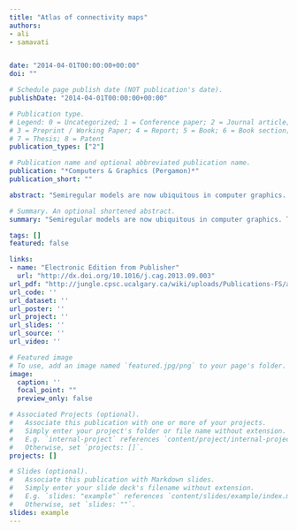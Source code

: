 ```yaml
---
title: "Atlas of connectivity maps"
authors:
- ali
- samavati


date: "2014-04-01T00:00:00+00:00"
doi: ""

# Schedule page publish date (NOT publication's date).
publishDate: "2014-04-01T00:00:00+00:00"

# Publication type.
# Legend: 0 = Uncategorized; 1 = Conference paper; 2 = Journal article;
# 3 = Preprint / Working Paper; 4 = Report; 5 = Book; 6 = Book section;
# 7 = Thesis; 8 = Patent
publication_types: ["2"]

# Publication name and optional abbreviated publication name.
publication: "*Computers & Graphics (Pergamon)*"
publication_short: ""

abstract: "Semiregular models are now ubiquitous in computer graphics. These models are constructed by refining a model with an arbitrary initial connectivity. Due to the regularity enforced by the refinement, the vertices of semiregular models are mostly regular. To benefit from this regularity, it is desirable to have a data structure specifically designed for such models. We discuss how to design such a data structure, which we call the atlas of connectivity maps (ACM) for semiregular models. In an ACM, semiregular models are divided into regular patches. The connectivity between patches is captured at the coarsest resolution. In this paper, we discuss how to find these patches in a given semiregular model and how to set up the ACM. We also show some of the benefits of this data structure in applications such as the multiresolution framework. ACM can support a variety of different multiresolution frameworks including …"

# Summary. An optional shortened abstract.
summary: "Semiregular models are now ubiquitous in computer graphics. These models are constructed by refining a model with an arbitrary initial connectivity. Due to the regularity enforced by the refinement, the vertices of semiregular models are mostly regular. To benefit from this regularity, it is desirable to have a data structure specifically designed for such models. We discuss how to design such a data structure, which we call the atlas of connectivity maps (ACM) for semiregular models. In an ACM,..."

tags: []
featured: false

links:
- name: "Electronic Edition from Publisher"
  url: "http://dx.doi.org/10.1016/j.cag.2013.09.003"
url_pdf: "http://jungle.cpsc.ucalgary.ca/wiki/uploads/Publications-FS/acm-cg2014-mahdavi-amiri.pdf"
url_code: ''
url_dataset: ''
url_poster: ''
url_project: ''
url_slides: ''
url_source: ''
url_video: ''

# Featured image
# To use, add an image named `featured.jpg/png` to your page's folder. 
image:
  caption: ''
  focal_point: ""
  preview_only: false

# Associated Projects (optional).
#   Associate this publication with one or more of your projects.
#   Simply enter your project's folder or file name without extension.
#   E.g. `internal-project` references `content/project/internal-project/index.md`.
#   Otherwise, set `projects: []`.
projects: []

# Slides (optional).
#   Associate this publication with Markdown slides.
#   Simply enter your slide deck's filename without extension.
#   E.g. `slides: "example"` references `content/slides/example/index.md`.
#   Otherwise, set `slides: ""`.
slides: example
---
```

